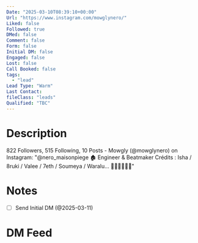 ```yaml
---
Date: "2025-03-10T08:39:10+00:00"
Url: "https://www.instagram.com/mowglynero/"
Liked: false
Followed: true
DMed: false
Comment: false
Form: false
Initial DM: false
Engaged: false
Lost: false
Call Booked: false
tags:
  - "lead"
Lead Type: "Warm"
Last Contact:
fileClass: "leads"
Qualified: "TBC"
---
```

# Description
822 Followers, 515 Following, 10 Posts - Mowgly (@mowglynero) on Instagram: "@nero_maisonpiege 🏚
Engineer & Beatmaker 
Crédits : Isha / 8ruki / Valee / 7eth / Soumeya / Waralu…
👨🏽‍🚀👨🏿‍🚀"
# Notes
- [ ] Send Initial DM (@2025-03-11)
# DM Feed